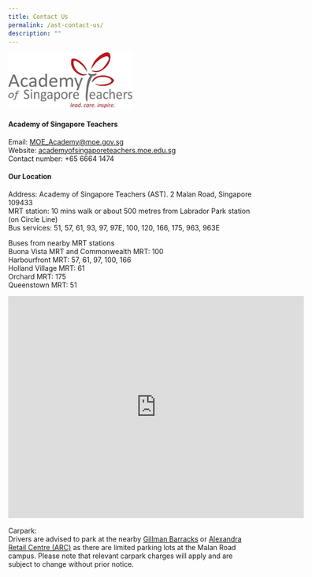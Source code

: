 ```yaml
---
title: Contact Us
permalink: /ast-contact-us/
description: ""
---
```



<img style="width:50%" src="/images/astlogo1.png">

#### Academy of Singapore Teachers

Email: [MOE\_Academy@moe.gov.sg](mailto:MOE_Academy@moe.gov.sg)
<br>Website: [academyofsingaporeteachers.moe.edu.sg](https://academyofsingaporeteachers.moe.edu.sg/)
<br>Contact number: +65 6664 1474

#### Our Location

Address: Academy of Singapore Teachers (AST). 2 Malan Road, Singapore 109433&nbsp;  
MRT station: 10 mins walk or about 500 metres from Labrador Park station (on Circle Line)  
Bus services: 51, 57, 61, 93, 97, 97E, 100, 120, 166, 175, 963, 963E  

Buses from nearby MRT stations  
Buona Vista MRT and Commonwealth MRT: 100  
Harbourfront MRT: 57, 61, 97, 100, 166  
Holland Village MRT: 61  
Orchard MRT: 175  
Queenstown MRT: 51

<iframe loading="lazy" allowfullscreen="" style="border:0;" height="450" width="600" src="https://www.google.com/maps/embed?pb=!1m14!1m8!1m3!1d31910.62587407959!2d103.802846!3d1.276458!3m2!1i1024!2i768!4f13.1!3m3!1m2!1s0x0%3A0x86c1c80b2bd60a97!2sAcademy%20of%20Singapore%20Teachers!5e0!3m2!1sen!2ssg!4v1669692997947!5m2!1sen!2ssg"></iframe>

Carpark:  
Drivers are advised to park at the nearby&nbsp;[Gillman Barracks](https://www.sgcarmart.com/news/carpark_index.php?ID=816&amp;LOC=all&amp;TYP=carpark&amp;SRH=)&nbsp;or&nbsp;[Alexandra Retail Centre (ARC)](https://www.sgcarmart.com/news/carpark_index.php?ID=855&amp;LOC=all&amp;TYP=carpark&amp;SRH=Alexandra%20Retail%20Centre)&nbsp;as&nbsp;there are&nbsp;limited parking lots at the Malan Road campus. Please note that relevant carpark charges&nbsp;will apply and are subject to change without prior notice.